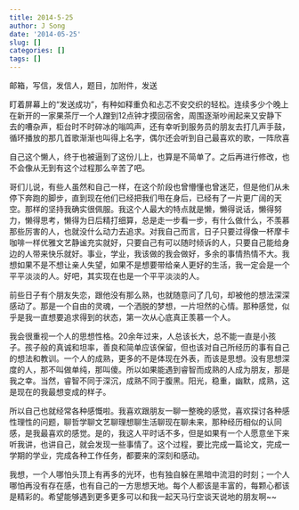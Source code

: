 ```yaml
---
title: 2014-5-25
author: J Song
date: '2014-05-25'
slug: []
categories: []
tags: []
---
```

邮箱，写信，发信人，题目，加附件，发送

盯着屏幕上的“发送成功”，有种如释重负和忐忑不安交织的轻松。连续多少个晚上在新开的一家果茶厅一个人蹭到12点钟才摸回宿舍，周围逐渐吵闹起来又安静下去的嘈杂声，柜台时不时碎冰的嗡鸣声，还有幸听到服务员的朋友去打几声手鼓，循环播放的那几首歌渐渐也叫得上名字，偶尔还会听到自己最喜欢的歌，一阵欣喜

自己这个懒人，终于也被逼到了这份儿上，也算是不简单了。之后再进行修改，也不会像从无到有这个过程那么辛苦了吧。

哥们儿说，有些人虽然和自己一样，在这个阶段也曾懵懂也曾迷茫，但是他们从未停下奔跑的脚步，直到现在他们已经把我们甩在身后，已经有了一片更广阔的天空。那样的坚持我确实很佩服。我这个人最大的特点就是懒，懒得说话，懒得努力，懒得思考，懒得为日后精打细算，总是走一步看一步，有什么做什么，不羡慕那些厉害的人，也就没什么动力去追求。对我自己而言，日子只要过得像一杯摩卡咖啡一样优雅文艺静谧充实就好，只要自己有可以随时倾诉的人，只要自己能给身边的人带来快乐就好。事业，学业，我该做的我会做好，多余的事情热情不大。我想如果不是不想让亲人失望，如果不是想要带给亲人更好的生活，我一定会是一个平平淡淡的人。好吧，其实现在也是一个平平淡淡的人。

前些日子有个朋友失恋，跟他没有那么熟，也就随意问了几句，却被他的想法深深感动了。那是一个自由的灵魂，一个洒脱的梦想，一片坦然的心情。那种感觉，似乎是我一直想要追求得到的状态，第一次从心底真正羡慕一个人。

我会很重视一个人的思想性格。20余年过来，人总该长大，总不能一直是小孩子。孩子般的真诚和坦率，善良和简单应该保留，但也该对自己所经历的事有自己的想法和教训。一个人的成熟，更多的不是体现在外表，而该是思想。没有思想深度的人，那不叫做单纯，那叫傻。所以如果能遇到睿智而成熟的人成为朋友，那是我之幸。当然，睿智不同于深沉，成熟不同于腹黑。阳光，稳重，幽默，成熟，这是现在的我最想变成的样子。

所以自己也就经常各种感慨啦。我喜欢跟朋友一聊一整晚的感觉，喜欢探讨各种感性理性的问题，聊哲学聊文艺聊理想聊生活聊现在聊未来，那种经历相似的认同感，是我最喜欢的感觉。是的，我这人平时话不多，但是如果有一个人愿意坐下来听我讲，也讲自己，就会发现一些事情了。这个过程，要比完成一篇论文，完成一学期的学业，完成各种工作任务，都要来的深刻和感动。

我想，一个人哪怕头顶上有再多的光环，也有独自躲在黑暗中流泪的时刻；一个人哪怕再没有存在感，也有自己的一方思想天地。每个人都该是丰富的，每颗心都该是精彩的。希望能够遇到更多更多可以和我一起天马行空谈天说地的朋友啊~~